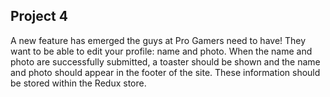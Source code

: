 ## Project 4
A new feature has emerged the guys at Pro Gamers need to have! They want to be able to edit your profile: name and photo. When the name and photo are successfully submitted, a toaster should be shown and the name and photo should appear in the footer of the site. These information should be stored within the Redux store.
